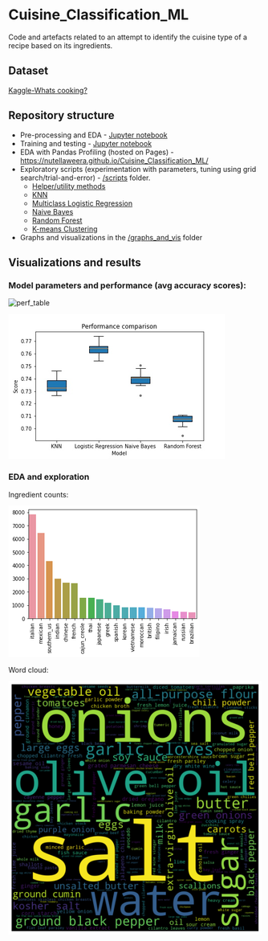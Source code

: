 # Cuisine_Classification_ML

Code and artefacts related to an attempt to identify the cuisine type of a recipe based on its ingredients.

## Dataset
[Kaggle-Whats cooking?](https://www.kaggle.com/competitions/whats-cooking/data)

## Repository structure
* Pre-processing and EDA - [Jupyter notebook](https://github.com/nutellaweera/Cuisine_Classification_ML/blob/main/preprocessingAndEDA.ipynb)
* Training and testing - [Jupyter notebook](https://github.com/nutellaweera/Cuisine_Classification_ML/blob/main/trainingAndTesting.ipynb) 
* EDA with Pandas Profiling (hosted on Pages) - https://nutellaweera.github.io/Cuisine_Classification_ML/
* Exploratory scripts (experimentation with parameters, tuning using grid search/trial-and-error) - [/scripts](https://github.com/nutellaweera/Cuisine_Classification_ML/tree/main/scripts) folder.
  * [Helper/utility methods](https://github.com/nutellaweera/Cuisine_Classification_ML/blob/main/scripts/utils.py)
  * [KNN](https://github.com/nutellaweera/Cuisine_Classification_ML/blob/main/scripts/kNN.py)
  * [Multiclass Logistic Regression](https://github.com/nutellaweera/Cuisine_Classification_ML/blob/main/scripts/multiclassLogisticRegression.py)
  * [Naive Bayes](https://github.com/nutellaweera/Cuisine_Classification_ML/blob/main/scripts/naiveBayes.py)
  * [Random Forest](https://github.com/nutellaweera/Cuisine_Classification_ML/blob/main/scripts/randomForest.py)
  * [K-means Clustering](https://github.com/nutellaweera/Cuisine_Classification_ML/blob/main/scripts/kMeans_clustering.py)
* Graphs and visualizations in the [/graphs_and_vis](https://github.com/nutellaweera/Cuisine_Classification_ML/blob/main/scripts/kMeans_clustering.py) folder

## Visualizations and results
### Model parameters and performance (avg accuracy scores):

![perf_table](https://user-images.githubusercontent.com/8774488/169342016-1e497562-b505-4543-8b53-1b355602e633.png)

![perf_boxplot](graphs_and_vis/algo_performance.jpeg)

### EDA and exploration
Ingredient counts:

![ing_counts](graphs_and_vis/cuisine_counts.png)

Word cloud:

![word_cloud](graphs_and_vis/ingredient_wordcloud.png)


